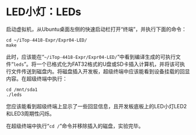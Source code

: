 # LED小灯：LEDs

启动虚拟机，从Ubuntu桌面左侧的快速启动栏打开“终端”，并执行下面的命令：

```
cd ~/iTop-4418-Expr/Expr04-LED/
make
```

此时，应该能在“`~/iTop-4418-Expr/Expr04-LED/`”中看到编译生成的可执行文件“`leds`”。将一个已格式化为FAT32格式的U盘或SD卡插入计算机，并将该可执行文件传送到磁盘内。将磁盘插入开发板，超级终端中应该能看到设备挂载的回显内容。在超级终端中执行：

```
cd /mnt/sda1
./leds
```

您应该能看到超级终端上显示了一些回显信息，且开发板底板上的LED小灯LED2和LED3周期性闪烁。

在超级终端中执行“`cd /`”命令并移除插入的磁盘，实验完毕。
